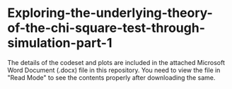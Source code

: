 # Exploring-the-underlying-theory-of-the-chi-square-test-through-simulation-part-1

The details of the codeset and plots are included in the attached Microsoft Word Document (.docx) file in this repository. 
You need to view the file in "Read Mode" to see the contents properly after downloading the same.
